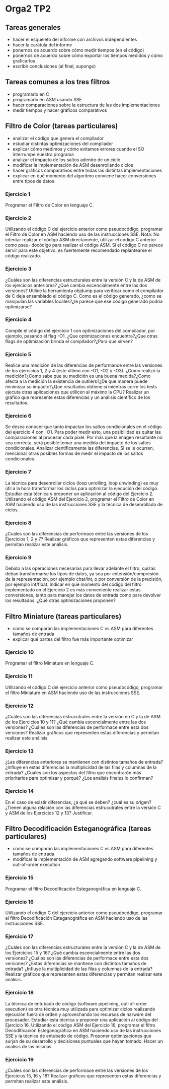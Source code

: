 # Orga2 TP2

## Tareas generales
* hacer el esqueleto del informe con archivos independientes
* hacer la carátula del informe
* ponernos de acuerdo sobre cómo medir tiempos (en el código)
* ponernos de acuerdo sobre cómo exportar los tiempos medidos y cómo graficarlos
* escribir conclusiones (al final, supongo)

## Tareas comunes a los tres filtros
* programarlo en C
* programarlo en ASM usando SSE
* hacer comparaciones sobre la estructura de las dos implementaciones
* medir tiempos y hacer gráficos comparativos

## Filtro de Color (tareas particulares)
* analizar el código que genera el compilador
* estudiar distintas optimizaciones del compilador
* explicar cómo medimos y cómo evitamos errores cuando el SO interrumpe nuestro programa
* analizar el impacto de los saltos adentro de un ciclo
* modificar la implementación de ASM desenrollando ciclos
* hacer gráficos comparativos entre todas las distintas implementaciones
* explicar en qué momento del algoritmo conviene hacer conversiones entre tipos de datos

### Ejercicio 1
Programar el Filtro de Color en lenguaje C.

### Ejercicio 2
Utilizando el código C del ejercicio anterior como pseudocódigo, programar el Filtro de Color en
ASM haciendo uso de las instrucciones SSE.
Nota: No intentar realizar el código ASM directamente, utilizar el código C anterior como pseu-
docódigo para realizar el código ASM. Si el código C no parece servir para este objetivo, es fuertemente
recomendado replantearse el código realizado.

### Ejercicio 3
¿Cuáles son las diferencias estructurales entre la versión C y la de ASM de los ejercicios anteriores?
¿Qué cambia escencialmente entre las dos versiones? Utilice la herramienta objdump para verificar como
el compilador de C deja ensamblado el código C. Como es el código generado, ¿como se manipulan las
variables locales?¿le parece que ese código generado podria optimizarse?

### Ejercicio 4
Compile el código del ejercicio 1 con optimizaciones del compilador, por ejemplo, pasando el flag
-O1. ¿Que optimizaciones encuentra?¿Que otras flags de optimización brinda el compilador?¿Para que
sirven?

### Ejercicio 5
Realice una medición de las diferencias de performance entre las versiones de los ejercicios 1, 2 y
4 (este último con -O1, -O2 y -O3).
¿Como realizó la medición?¿Como sabe que su medición es una buena medida?¿Como afecta a la
medición la existencia de outliers?¿De que manera puede minimizar su impacto?¿Que resultados
obtiene si mientras corre los tests ejecuta otras aplicaciones que utilicen al máximo la CPU? Realizar
un gráfico que represente estas diferencias y un análisis científico de los resultados.

### Ejercicio 6
Se desea conocer que tanto impactan los saltos condicionales en el código del ejercicio 4 con -O1.
Para poder medir esto, una posibilidad es quitar las comparaciones al procesar cada pixel. Por más
que la imagen resultante no sea correcta, será posible tomar una medida del impacto de los saltos
condicionales. Analizar científicamente las diferencias. Si se le ocurren, mencionar otras posibles formas
de medir el impacto de los saltos condicionales.

### Ejercicio 7
La técnica para desenrollar ciclos (loop unrolling, loop unwinding) es muy útil a la hora transformar
los ciclos para optimizar la ejecución del código.
Estudiar esta técnica y proponer un aplicación al código del Ejercicio 2.
Utilizando el código ASM del Ejercicio 2, programar el Filtro de Color en ASM haciendo uso de
las instrucciones SSE y la técnica de desenrollado de ciclos.

### Ejercicio 8
¿Cuáles son las diferencias de performace entre las versiones de los Ejercicios 1, 2 y 7?
Realizar gráficos que representen estas diferencias y permitan realizar este análisis.

### Ejercicio 9
Debido a las operaciones necesarias para llevar adelante el filtro, quizás deban transformarse los
tipos de datos, ya sea por extensión/compresión de la representación, por ejemplo char/int, o por
conversión de la precisión, por ejemplo int/float.
Indicar en qué momento del código del filtro implementado en el Ejercicio 2 es más conveniente
realizar estas conversiones, tanto para manejar los datos de entrada como para devolver los resultados.
¿Qué otras optimizaciones proponen?

## Filtro Miniature (tareas particulares)
* como se comparan las implementaciones C vs ASM para diferentes tamaños de entrada
* explicar qué partes del filtro fue más importante optimizar

### Ejercicio 10
Programar el filtro Miniature en lenguaje C.

### Ejercicio 11
Utilizando el código C del ejercicio anterior como pseudocódigo, programar el filtro Miniature en
ASM haciendo uso de las instrucciones SSE.

### Ejercicio 12
¿Cuáles son las diferencias estrucutrales entre la versión en C y la de ASM de los Ejercicios 10 y
11?
¿Qué cambia escencialmente entre las dos versiones?
¿Cuáles son las diferencias de performace entre esta dos versiones?
Realizar gráficos que representen estas diferencias y permitan realizar este análisis.

### Ejercicio 13
¿Las diferencias anteriores se mantienen con distintos tamaños de entrada?
¿Influye en estas diferencias la multiplicidad de las filas y columnas de la entrada?
¿Cuales son los aspectos del filtro que encontrarón más prioritarios para optimizar y porqué? ¿Los
analisis finales lo confirman?

### Ejercicio 14
En el caso de existir diferencias, ¿a qué se deben? ¿cuál es su origen? ¿Tienen alguna relación con
las diferencias estrucutrales entre la versión C y ASM de los Ejercicios 12 y 13? Justificar.

## Filtro Decodificación Esteganográfica (tareas particulares)
* como se comparan las implementaciones C vs ASM para diferentes tamaños de entrada
* modificar la implementación de ASM agregando software pipelining y out-of-order execution

### Ejercicio 15
Programar el filtro Decodificación Esteganográfica en lenguaje C.

### Ejercicio 16
Utilizando el código C del ejercicio anterior como pseudocódigo, programar el filtro Decodificación
Esteganográfica en ASM haciendo uso de las instrucciones SSE.

### Ejercicio 17
¿Cuáles son las diferencias estructurales entre la versión C y la de ASM de los Ejercicios 15 y 16?
¿Qué cambia escencialmente entre las dos versiones?
¿Cuáles son las diferencias de performace entre esta dos versiones?
¿Estas diferencias se mantiene con distintos tamaños de entrada?
¿Influye la multiplicidad de las filas y columnas de la entrada?
Realizar gráficos que representen estas diferencias y permitan realizar este análisis.

### Ejercicio 18
La técnica de entubado de código (software pipelining, out-of-order execution) es otra técnica muy
utilizada para optimizar ciclos realizando ejecución fuera de orden y aprovechando los recursos de
harware del procesador.
Estudiar esta técnica y proponer una aplicación al código del Ejercicio 16.
Utilizando el código ASM del Ejercicio 16, programar el filtro Decodificación Esteganográfica en
ASM haciendo uso de las instrucciones SSE y la técnica de entubado de código.
Proponer optimizaciones que surjan de su desarrollo y decisiones puntuales que hayan tomado.
Hacer un analisis de las mismas.

### Ejercicio 19
¿Cuáles son las diferencias de performace entre las versiones de los Ejercicios 15, 16 y 18?
Realizar gráficos que representen estas diferencias y permitan realizar este análisis.
